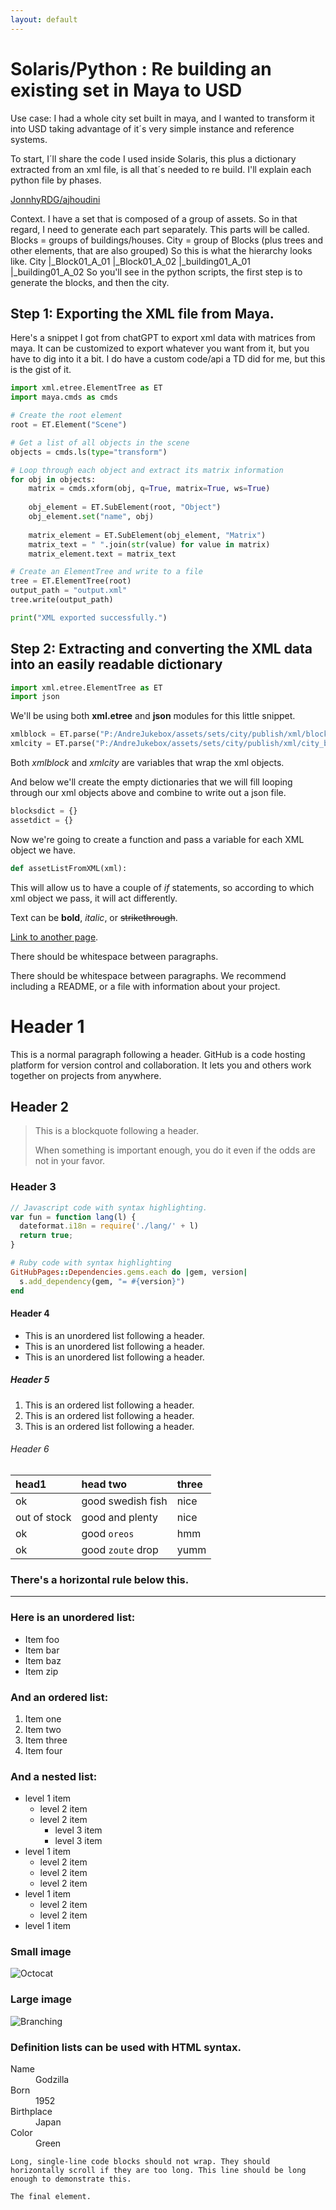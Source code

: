 ```yaml
---
layout: default
---
```

# Solaris/Python : Re building an existing set in Maya to USD

Use case: I had a whole city set built in maya, and I wanted to transform it into USD taking advantage of it´s very simple instance and reference systems.

To start, I´ll share the code I used inside Solaris, this plus a dictionary extracted from an xml file, is all that´s needed to re build.
I'll explain each python file by phases.

[JonnhyRDG/ajhoudini](https://github.com/JonnhyRDG/ajhoudini)

Context. I have a set that is composed of a group of assets. So in that regard, I need to generate each part separately. This parts will be called.
Blocks = groups of buildings/houses.
City = group of Blocks (plus trees and other elements, that are also grouped)
So this is what the hierarchy looks like.
City
 |_Block01_A_01
 |_Block01_A_02
          |_building01_A_01
          |_building01_A_02
So you'll see in the python scripts, the first step is to generate the blocks, and then the city.

## Step 1: Exporting the XML file from Maya.
Here's a snippet I got from chatGPT to export xml data with matrices from maya. 
It can be customized to export whatever you want from it, but you have to dig into it a bit.
I do have a custom code/api a TD did for me, but this is the gist of it.
```python
import xml.etree.ElementTree as ET
import maya.cmds as cmds

# Create the root element
root = ET.Element("Scene")

# Get a list of all objects in the scene
objects = cmds.ls(type="transform")

# Loop through each object and extract its matrix information
for obj in objects:
    matrix = cmds.xform(obj, q=True, matrix=True, ws=True)
    
    obj_element = ET.SubElement(root, "Object")
    obj_element.set("name", obj)
    
    matrix_element = ET.SubElement(obj_element, "Matrix")
    matrix_text = " ".join(str(value) for value in matrix)
    matrix_element.text = matrix_text

# Create an ElementTree and write to a file
tree = ET.ElementTree(root)
output_path = "output.xml"
tree.write(output_path)

print("XML exported successfully.")
```
## **Step 2: Extracting and converting the XML data into an easily readable dictionary**
```python
import xml.etree.ElementTree as ET
import json
```
We'll be using both **xml.etree** and **json** modules for this little snippet.

```python
xmlblock = ET.parse("P:/AndreJukebox/assets/sets/city/publish/xml/block_builder.xml")
xmlcity = ET.parse("P:/AndreJukebox/assets/sets/city/publish/xml/city_builder.xml")
```
Both *xmlblock* and *xmlcity* are variables that wrap the xml objects.

And below we'll create the empty dictionaries that we will fill looping through our xml objects above and combine to write out a json file.
```python
blocksdict = {}
assetdict = {}
```
Now we're going to create a function and pass a variable for each XML object we have.
```python
def assetListFromXML(xml):
```
This will allow us to have a couple of *if* statements, so according to which xml object we pass, it will act differently.





Text can be **bold**, _italic_, or ~~strikethrough~~.

[Link to another page](./another-page.html).

There should be whitespace between paragraphs.

There should be whitespace between paragraphs. We recommend including a README, or a file with information about your project.

# Header 1

This is a normal paragraph following a header. GitHub is a code hosting platform for version control and collaboration. It lets you and others work together on projects from anywhere.

## Header 2

> This is a blockquote following a header.
>
> When something is important enough, you do it even if the odds are not in your favor.

### Header 3

```js
// Javascript code with syntax highlighting.
var fun = function lang(l) {
  dateformat.i18n = require('./lang/' + l)
  return true;
}
```

```ruby
# Ruby code with syntax highlighting
GitHubPages::Dependencies.gems.each do |gem, version|
  s.add_dependency(gem, "= #{version}")
end
```

#### Header 4

*   This is an unordered list following a header.
*   This is an unordered list following a header.
*   This is an unordered list following a header.

##### Header 5

1.  This is an ordered list following a header.
2.  This is an ordered list following a header.
3.  This is an ordered list following a header.

###### Header 6

| head1        | head two          | three |
|:-------------|:------------------|:------|
| ok           | good swedish fish | nice  |
| out of stock | good and plenty   | nice  |
| ok           | good `oreos`      | hmm   |
| ok           | good `zoute` drop | yumm  |

### There's a horizontal rule below this.

* * *

### Here is an unordered list:

*   Item foo
*   Item bar
*   Item baz
*   Item zip

### And an ordered list:

1.  Item one
1.  Item two
1.  Item three
1.  Item four

### And a nested list:

- level 1 item
  - level 2 item
  - level 2 item
    - level 3 item
    - level 3 item
- level 1 item
  - level 2 item
  - level 2 item
  - level 2 item
- level 1 item
  - level 2 item
  - level 2 item
- level 1 item

### Small image

![Octocat](https://github.githubassets.com/images/icons/emoji/octocat.png)

### Large image

![Branching](https://guides.github.com/activities/hello-world/branching.png)


### Definition lists can be used with HTML syntax.

<dl>
<dt>Name</dt>
<dd>Godzilla</dd>
<dt>Born</dt>
<dd>1952</dd>
<dt>Birthplace</dt>
<dd>Japan</dd>
<dt>Color</dt>
<dd>Green</dd>
</dl>

```
Long, single-line code blocks should not wrap. They should horizontally scroll if they are too long. This line should be long enough to demonstrate this.
```

```
The final element.
```
